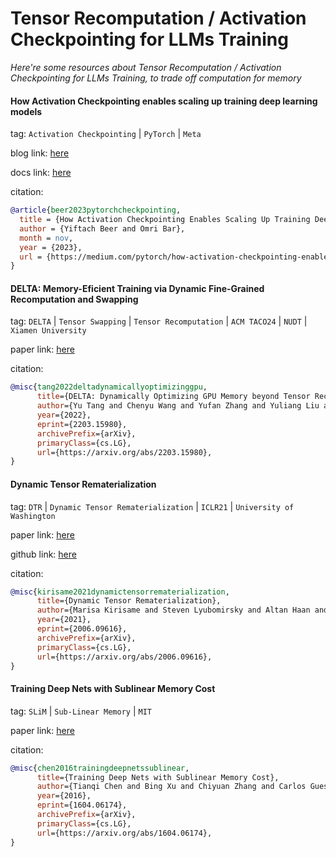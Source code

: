 # Tensor Recomputation / Activation Checkpointing for LLMs Training
*Here're some resources about Tensor Recomputation / Activation Checkpointing for LLMs Training, to trade off computation for memory*



#### How Activation Checkpointing enables scaling up training deep learning models

tag: `Activation Checkpointing` | `PyTorch` | `Meta`

blog link: [here](https://medium.com/pytorch/how-activation-checkpointing-enables-scaling-up-training-deep-learning-models-7a93ae01ff2d)

docs link: [here](https://pytorch.org/docs/stable/checkpoint.html)

citation:

```bibtex
@article{beer2023pytorchcheckpointing,
  title = {How Activation Checkpointing Enables Scaling Up Training Deep Learning Models},
  author = {Yiftach Beer and Omri Bar},
  month = nov,
  year = {2023},
  url = {https://medium.com/pytorch/how-activation-checkpointing-enables-scaling-up-training-deep-learning-models-7a93ae01ff2d},
}
```


#### DELTA: Memory-Eficient Training via Dynamic Fine-Grained Recomputation and Swapping

tag: `DELTA` | `Tensor Swapping` | `Tensor Recomputation` | `ACM TACO24` | `NUDT` | `Xiamen University`

paper link: [here](https://dl.acm.org/doi/pdf/10.1145/3689338)

citation:

```bibtex
@misc{tang2022deltadynamicallyoptimizinggpu,
      title={DELTA: Dynamically Optimizing GPU Memory beyond Tensor Recomputation}, 
      author={Yu Tang and Chenyu Wang and Yufan Zhang and Yuliang Liu and Xingcheng Zhang and Linbo Qiao and Zhiquan Lai and Dongsheng Li},
      year={2022},
      eprint={2203.15980},
      archivePrefix={arXiv},
      primaryClass={cs.LG},
      url={https://arxiv.org/abs/2203.15980}, 
}
```


#### Dynamic Tensor Rematerialization

tag: `DTR` | `Dynamic Tensor Rematerialization` | `ICLR21` | `University of Washington`

paper link: [here](https://arxiv.org/pdf/2006.09616)

github link: [here](https://github.com/uwsampl/dtr-prototype)

citation:

```bibtex
@misc{kirisame2021dynamictensorrematerialization,
      title={Dynamic Tensor Rematerialization}, 
      author={Marisa Kirisame and Steven Lyubomirsky and Altan Haan and Jennifer Brennan and Mike He and Jared Roesch and Tianqi Chen and Zachary Tatlock},
      year={2021},
      eprint={2006.09616},
      archivePrefix={arXiv},
      primaryClass={cs.LG},
      url={https://arxiv.org/abs/2006.09616}, 
}
```


#### Training Deep Nets with Sublinear Memory Cost

tag: `SLiM` | `Sub-Linear Memory` | `MIT`

paper link: [here](https://arxiv.org/pdf/1604.06174)

citation:

```bibtex
@misc{chen2016trainingdeepnetssublinear,
      title={Training Deep Nets with Sublinear Memory Cost}, 
      author={Tianqi Chen and Bing Xu and Chiyuan Zhang and Carlos Guestrin},
      year={2016},
      eprint={1604.06174},
      archivePrefix={arXiv},
      primaryClass={cs.LG},
      url={https://arxiv.org/abs/1604.06174}, 
}
```